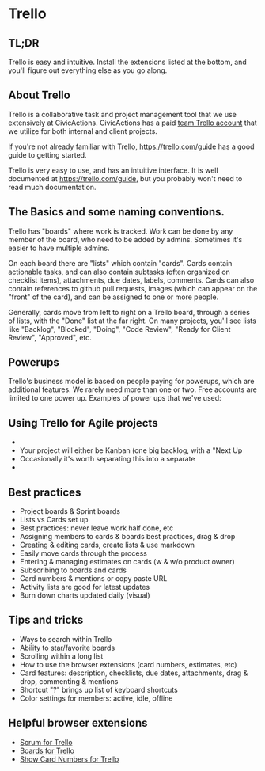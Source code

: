 # Trello

## TL;DR

Trello is easy and intuitive.  Install the extensions listed at the bottom, and you'll figure out everything else as you go along.  

## About Trello

Trello is a collaborative task and project management tool that we use extensively at CivicActions. CivicActions has a paid [team Trello account](https://trello.com/civicactions) that we utilize for both internal and client projects.

If you're not already familiar with Trello, https://trello.com/guide has a good guide to getting started.

Trello is very easy to use, and has an intuitive interface.  It is well documented at https://trello.com/guide, but you probably won't need to read much documentation. 


## The Basics and some naming conventions.

Trello has "boards" where work is tracked.  Work can be done by any member of the board, who need to be added by admins.  Sometimes it's easier to have multiple admins. 

On each board there are "lists" which contain "cards". Cards contain actionable tasks, and can also contain subtasks (often organized on checklist items), attachments, due dates, labels, comments.  Cards can also contain references to github pull requests, images (which can appear on the "front" of the card), and can be assigned to one or more people. 

Generally, cards move from left to right on a Trello board, through a series of lists, with the "Done" list at the far right.  On many projects, you'll see lists like "Backlog", "Blocked", "Doing", "Code Review", "Ready for Client Review", "Approved", etc. 

## Powerups

Trello's business model is based on people paying for powerups, which are additional features.  We rarely need more than one or two.  Free accounts are limited to one power up.  Examples of power ups that we've used: 


## Using Trello for Agile projects

* 
* Your project will either be Kanban (one big backlog, with a "Next Up
* Occasionally it's worth separating this into a separate 
* 

## Best practices

* Project boards & Sprint boards
* Lists vs Cards set up
* Best practices: never leave work half done, etc
* Assigning members to cards & boards best practices, drag & drop
* Creating & editing cards, create lists & use markdown
* Easily move cards through the process
* Entering & managing estimates on cards (w & w/o product owner)
* Subscribing to boards and cards
* Card numbers & mentions or copy paste URL
* Activity lists are good for latest updates
* Burn down charts updated daily (visual)

## Tips and tricks

* Ways to search within Trello
* Ability to star/favorite boards
* Scrolling within a long list
* How to use the browser extensions (card numbers, estimates, etc)
* Card features: description, checklists, due dates, attachments, drag & drop, commenting & mentions
* Shortcut "?" brings up list of keyboard shortcuts
* Color settings for members: active, idle, offline

## Helpful browser extensions

* [Scrum for Trello](http://scrumfortrello.com/)
* [Boards for Trello](http://paulferrett.com/boards-for-trello/)
* [Show Card Numbers for Trello](https://chrome.google.com/webstore/detail/show-card-numbers-for-tre/pjhjdehkaggmpebggjonlhleidlodepi?hl=en)
